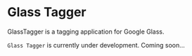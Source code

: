 Glass Tagger
========

GlassTagger is a tagging application for Google Glass.

`Glass Tagger` is currently under development.
Coming soon...
